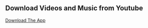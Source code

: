 ## Download Videos and Music from Youtube

[Download The App](https://github.com/mayconbenito/mediadown/releases/download/v1.2.1/Mediadown.Setup.1.2.1.exe)
